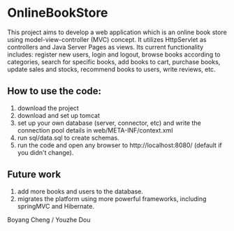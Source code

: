 # OnlineBookStore
This project aims to develop a web application which is an online book store using model-view-controller (MVC) concept. It utilizes HttpServlet as controllers and Java Server Pages as views. Its current functionality includes: register new users, login and logout, browse books according to categories, search for specific books, add books to cart, purchase books, update sales and stocks, recommend books to users, write reviews, etc.

## How to use the code:
1. download the project
2. download and set up tomcat
3. set up your own database (server, connector, etc) and write the connection pool details in web/META-INF/context.xml
4. run sql/data.sql to create schemas.
5. run the code and open any browser to http://localhost:8080/ (default if you didn't change).

## Future work
1. add more books and users to the database.
2. migrates the platform using more powerful frameworks, including springMVC and Hibernate.


Boyang Cheng / Youzhe Dou
